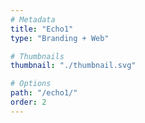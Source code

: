 ```yaml
---
# Metadata
title: "Echo1"
type: "Branding + Web"

# Thumbnails
thumbnail: "./thumbnail.svg"

# Options
path: "/echo1/"
order: 2
---
```


